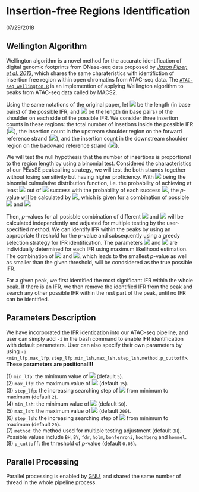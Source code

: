 # Insertion-free Regions Identification

07/29/2018
## Wellington Algorithm
Wellington algorithm is a novel method for the accurate identification of digital genomic footprints from DNase-seq data 
proposed by [*Jason Piper, et al. 2013*](https://www.ncbi.nlm.nih.gov/pmc/articles/PMC3834841/), which shares the same 
charateristics with identifiction of insertion free region within open chromatins from ATAC-seq data. The 
[`ATAC-seq_wellington.R`](./ATAC-seq_wellington.R) is an implemention of applying Wellington algorithm to peaks 
from ATAC-seq data called by MACS2.

Using the same notations of the original paper, let <img src="https://latex.codecogs.com/svg.latex?\Large&space;l_{FP}"/> be 
the length (in base pairs) of the possible IFR, and <img src="https://latex.codecogs.com/svg.latex?\Large&space;l_{SH}"/> be 
the length (in base pairs) of the shoulder on each side of the possible IFR. We consider three insertion counts in these 
regions: the total number of insetions inside the possible IFR 
(<img src="https://latex.codecogs.com/svg.latex?\Large&space;{FP}"/>), the insertion count in the upstream shoulder region on 
the forward reference strand (<img src="https://latex.codecogs.com/svg.latex?\Large&space;{SH}^+"/>), and the insertion count 
in the downstream shoulder region on the backward reference strand 
(<img src="https://latex.codecogs.com/svg.latex?\Large&space;{SH}^-"/>). 

We will test the null hypothesis that the number of insertions is proportional to the region length by using a binomial 
test. Considered the characteristics of our PEasSE peakcalling strategy, we will test the both strands together without losing 
sensitivity but having higher proficiency. With <img src="https://latex.codecogs.com/svg.latex?\Large&space;F(k,n,p)"/> being 
the binomial culmulative distribution function, i.e. the probability of achieving at least 
<img src="https://latex.codecogs.com/svg.latex?\Large&space;k"/> out of 
<img src="https://latex.codecogs.com/svg.latex?\Large&space;n"/> success with the probability of each success 
<img src="https://latex.codecogs.com/svg.latex?\Large&space;p"/>, the *p*-value will be calculated by
<img src="https://latex.codecogs.com/svg.latex?\Large&space;F(FP,FP+{SH}^{+}+{SH}^-,l_{FP}/(l_{FP}+l_{SH}))"/>, which is given 
for a combination of possible <img src="https://latex.codecogs.com/svg.latex?\Large&space;l_{FP}"/> and 
<img src="https://latex.codecogs.com/svg.latex?\Large&space;l_{SH}"/>.

Then, *p*-values for all posisble combination of 
different <img src="https://latex.codecogs.com/svg.latex?\Large&space;l_{FP}"/> and 
<img src="https://latex.codecogs.com/svg.latex?\Large&space;l_{SH}"/> will be calculated independently and adjusted for 
multiple testing by the user-specified method. We can identify IFR within the peaks by using an appropriate threshold for the 
*p*-value and subsequently using a greedy selection strategy for IFR identification. The parameters 
<img src="https://latex.codecogs.com/svg.latex?\Large&space;l_{FP}"/> and 
<img src="https://latex.codecogs.com/svg.latex?\Large&space;l_{SH}"/> are individually determined for each IFR using maximum 
likelihood estimation. The combination of <img src="https://latex.codecogs.com/svg.latex?\Large&space;l_{FP}"/> and 
<img src="https://latex.codecogs.com/svg.latex?\Large&space;l_{SH}"/>, which leads to the smallest *p*-value as well as smaller 
than the given threshold, will be condsidered as the true possible IFR.

For a given peak, we first identified the most significant IFR within the whole peak. If there is an IFR, we then remove the 
identified IFR from the peak and search any other possible IFR within the rest part of the peak, until no IFR can be identified.

## Parameters Description
We have incorporated the IFR identication into our ATAC-seq pipeline, and user can simply add `-i` in the bash command to 
enable IFR identification with default parameters. User can also specify their own parameters by using 
`-i <min_lfp,max_lfp,step_lfp,min_lsh,max_lsh,step_lsh,method,p_cuttoff>`. **These parameters are positional!!!**

(1) `min_lfp`: the minimum value of <img src="https://latex.codecogs.com/svg.latex?\Large&space;l_{FP}/2"/> (default `5`).  
(2) `max_lfp`: the maximum value of <img src="https://latex.codecogs.com/svg.latex?\Large&space;l_{FP}/2"/> (default `15`).  
(3) `step_lfp`: the increasing searching step of <img src="https://latex.codecogs.com/svg.latex?\Large&space;l_{FP}"/> from minimum 
to maximum (default `2`).  
(4) `min_lsh`: the minimum value of <img src="https://latex.codecogs.com/svg.latex?\Large&space;l_{SH}"/> (default `50`).  
(5) `max_lsh`: the maximum value of <img src="https://latex.codecogs.com/svg.latex?\Large&space;l_{SH}"/> (default `200`).  
(6) `step_lsh`: the increasing searching step of <img src="https://latex.codecogs.com/svg.latex?\Large&space;l_{SH}"/> from minimum 
to maximum (default `20`).  
(7) `method`: the method used for multiple testing adjustment (default `BH`). Possible values include `BH`, `BY`, `fdr`, `holm`, 
`bonferroni`, `hochberg` and `hommel`.  
(8) `p_cuttoff`: the threshold of *p*-value (default `0.05`).

## Parallel Processing
Parallel processing is enabled by [GNU](https://www.gnu.org/software/parallel/parallel_tutorial.html), and shared the same 
number of thread in the whole pipeline process.
